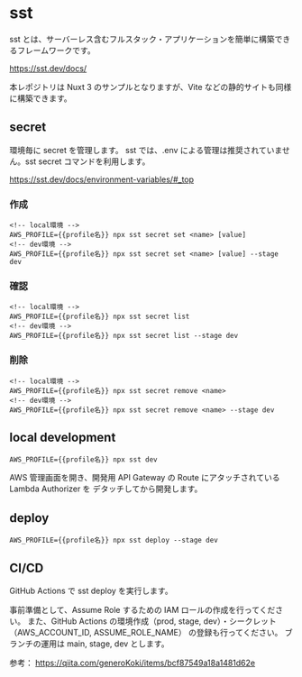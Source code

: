 # sst

sst とは、サーバーレス含むフルスタック・アプリケーションを簡単に構築できるフレームワークです。

https://sst.dev/docs/

本レポジトリは Nuxt 3 のサンプルとなりますが、Vite などの静的サイトも同様に構築できます。

## secret

環境毎に secret を管理します。
sst では、.env による管理は推奨されていません。sst secret コマンドを利用します。

https://sst.dev/docs/environment-variables/#_top

### 作成

```
<!-- local環境 -->
AWS_PROFILE={{profile名}} npx sst secret set <name> [value]
<!-- dev環境 -->
AWS_PROFILE={{profile名}} npx sst secret set <name> [value] --stage dev
```

### 確認

```
<!-- local環境 -->
AWS_PROFILE={{profile名}} npx sst secret list
<!-- dev環境 -->
AWS_PROFILE={{profile名}} npx sst secret list --stage dev
```

### 削除

```
<!-- local環境 -->
AWS_PROFILE={{profile名}} npx sst secret remove <name>
<!-- dev環境 -->
AWS_PROFILE={{profile名}} npx sst secret remove <name> --stage dev
```

## local development

```
AWS_PROFILE={{profile名}} npx sst dev
```

AWS 管理画面を開き、開発用 API Gateway の Route にアタッチされている Lambda Authorizer を デタッチしてから開発します。

## deploy

```
AWS_PROFILE={{profile名}} npx sst deploy --stage dev
```

## CI/CD

GitHub Actions で sst deploy を実行します。

事前準備として、Assume Role するための IAM ロールの作成を行ってください。
また、GitHub Actions の環境作成（prod, stage, dev）・シークレット（AWS_ACCOUNT_ID, ASSUME_ROLE_NAME） の登録も行ってください。
ブランチの運用は main, stage, dev とします。

参考：
https://qiita.com/generoKoki/items/bcf87549a18a1481d62e
